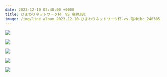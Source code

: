 ```yaml
---
date: 2023-12-10 02:48:00 +0000
title: ひまわりネットワーク杯　VS 竜神JBC
image: /img/line_album_2023.12.10-ひまわりネットワーク杯-vs.竜神jbc_240305_1.jpg
---
```

![](/img/line_album_2023.12.10-ひまわりネットワーク杯-vs.竜神jbc_240305_2.jpg)

![](/img/line_album_2023.12.10-ひまわりネットワーク杯-vs.竜神jbc_240305_3.jpg)

![](/img/line_album_2023.12.10-ひまわりネットワーク杯-vs.竜神jbc_240305_4.jpg)

![](/img/line_album_2023.12.10-ひまわりネットワーク杯-vs.竜神jbc_240305_5.jpg)

![](/img/line_album_2023.12.10-ひまわりネットワーク杯-vs.竜神jbc_240305_6.jpg)
